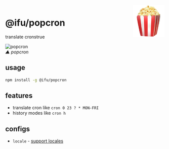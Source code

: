 
<img align='right' width='100' src='./icon.png' alt='logo' />

# @ifu/popcron

translate cronstrue

![popcron](/screenshots/popcron.gif)  
*▲ popcron*

## usage

```bash
npm install -g @ifu/popcron
```

## features

- translate cron like `cron 0 23 ? * MON-FRI`
- history modes like `cron h`

## configs

- `locale` - [support locales](https://github.com/bradymholt/cRonstrue#supported-locales)
